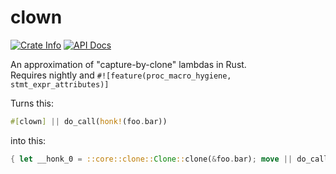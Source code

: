 # clown

<a href="https://crates.io/crates/clown"><img alt="Crate Info" src="https://img.shields.io/crates/v/clown.svg"/></a>
<a href="https://docs.rs/clown/"><img alt="API Docs" src="https://img.shields.io/badge/docs.rs-clown-yellow"/></a>

An approximation of "capture-by-clone" lambdas in Rust.    
Requires nightly and `#![feature(proc_macro_hygiene, stmt_expr_attributes)]`

Turns this:
```rust
#[clown] || do_call(honk!(foo.bar))
```
into this:
```rust
{ let __honk_0 = ::core::clone::Clone::clone(&foo.bar); move || do_call(__honk_0) }
```
